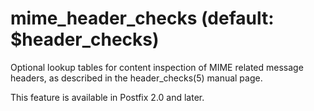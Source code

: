 # mime_header_checks (default: $header_checks)

Optional lookup tables for content inspection of MIME related
message headers, as described in the header\_checks(5) manual page.




This feature is available in Postfix 2.0 and later.



